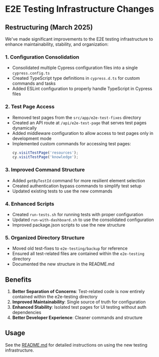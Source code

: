 # E2E Testing Infrastructure Changes

## Restructuring (March 2025)

We've made significant improvements to the E2E testing infrastructure to enhance maintainability, stability, and organization:

### 1. Configuration Consolidation

- Consolidated multiple Cypress configuration files into a single `cypress.config.ts`
- Created TypeScript type definitions in `cypress.d.ts` for custom commands and tasks
- Added ESLint configuration to properly handle TypeScript in Cypress files

### 2. Test Page Access

- Removed test pages from the `src/app/e2e-test-fixes` directory
- Created an API route at `/api/e2e-test-page` that serves test pages dynamically
- Added middleware configuration to allow access to test pages only in development mode
- Implemented custom commands for accessing test pages:
  ```typescript
  cy.visitTestPage('resources');
  cy.visitTestPage('knowledge');
  ```

### 3. Improved Command Structure

- Added `getByTestId` command for more resilient element selection
- Created authentication bypass commands to simplify test setup
- Updated existing tests to use the new commands

### 4. Enhanced Scripts

- Created `run-tests.sh` for running tests with proper configuration
- Updated `run-with-dashboard.sh` to use the consolidated configuration
- Improved package.json scripts to use the new structure

### 5. Organized Directory Structure

- Moved old test-fixes to `e2e-testing/backup` for reference
- Ensured all test-related files are contained within the `e2e-testing` directory
- Documented the new structure in the README.md

## Benefits

1. **Better Separation of Concerns**: Test-related code is now entirely contained within the e2e-testing directory
2. **Improved Maintainability**: Single source of truth for configuration
3. **Enhanced Stability**: Isolated test pages for UI testing without auth dependencies
4. **Better Developer Experience**: Cleaner commands and structure

## Usage

See the [README.md](./README.md) for detailed instructions on using the new testing infrastructure.